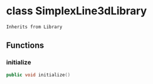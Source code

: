 # class SimplexLine3dLibrary


```cpp
Inherits from Library
```



## Functions

### initialize

```cpp
public void initialize()
```




